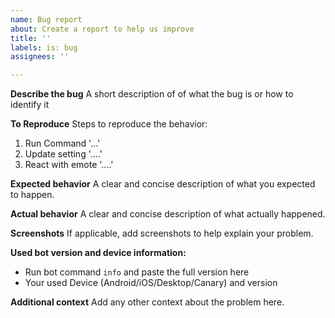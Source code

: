 ```yaml
---
name: Bug report
about: Create a report to help us improve
title: ''
labels: is: bug
assignees: ''

---
```


**Describe the bug**
A short description of of what the bug is or how to identify it

**To Reproduce**
Steps to reproduce the behavior:
1. Run Command '...'
2. Update setting '....'
3. React with emote '....'

**Expected behavior**
A clear and concise description of what you expected to happen.

**Actual behavior**
A clear and concise description of what actually happened.

**Screenshots**
If applicable, add screenshots to help explain your problem.

**Used bot version and device information:**
 - Run bot command `info` and paste the full version here
 - Your used Device (Android/iOS/Desktop/Canary) and version


**Additional context**
Add any other context about the problem here.
